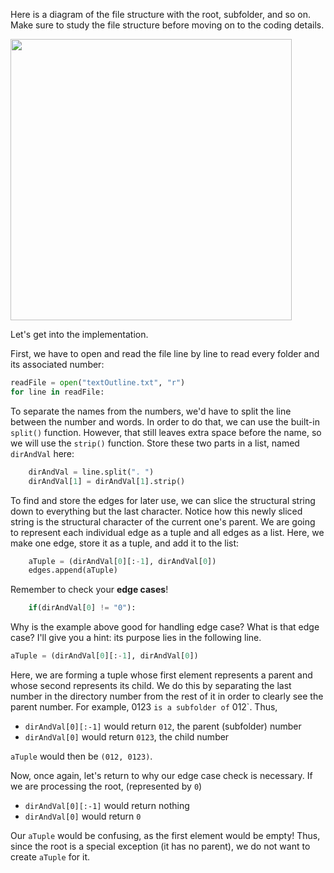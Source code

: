 <!--title={Parsing the File:Finding the Relationships Explained}-->

<!--badges={Python:22,Algorithms:11}-->

<!--concepts={directedGraphs, introToGraphs, useOfGraphs}-->

Here is a diagram of the file structure with the root, subfolder, and so on. Make sure to study the file structure before moving on to the coding details.

<img src = "https://i.imgur.com/d96KQDv.jpg" width = "450px"/>

Let's get into the implementation.

First, we have to open and read the file line by line to read every folder and its associated number:

```python
readFile = open("textOutline.txt", "r")
for line in readFile:
```

To separate the names from the numbers, we'd have to split the line between the number and words. In order to do that, we can use the built-in `split()` function. However, that still leaves extra space before the name, so we will use the `strip()` function. Store these two parts in a list, named `dirAndVal` here:

```python
	dirAndVal = line.split(". ")
	dirAndVal[1] = dirAndVal[1].strip()
```

To find and store the edges for later use, we can slice the structural string down to everything but the last character. Notice how this newly sliced string is the structural character of the current one's parent. We are going to represent each individual edge as a tuple and all edges as a list. Here, we make one edge, store it as a tuple, and add it to the list:

```python
	aTuple = (dirAndVal[0][:-1], dirAndVal[0])
	edges.append(aTuple)
```

Remember to check your **edge cases**!

```python
	if(dirAndVal[0] != "0"):
```

Why is the example above good for handling edge case? What is that edge case? I'll give you a hint: its purpose lies in the following line.

```python
aTuple = (dirAndVal[0][:-1], dirAndVal[0])
```

Here, we are forming a tuple whose first element represents a parent and whose second represents its child. We do this by separating the last number in the directory number from the rest of it in order to clearly see the parent number. For example, 0123 ` is a subfolder of ` 012`. Thus,

* `dirAndVal[0][:-1]` would return `012`, the parent (subfolder) number
* `dirAndVal[0]` would return `0123`, the child number

`aTuple` would then be `(012, 0123)`.

Now, once again, let's return to why our edge case check is necessary. If we are processing the root, (represented by `0`)

* `dirAndVal[0][:-1]` would return nothing
* `dirAndVal[0]` would return `0`

Our `aTuple` would be confusing, as the first element would be empty! Thus, since the root is a special exception (it has no parent), we do not want to create `aTuple` for it.
